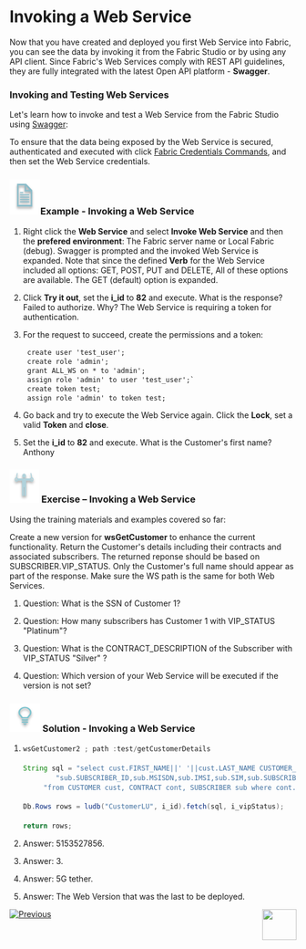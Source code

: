 # Invoking a Web Service

Now that you have created and deployed you first Web Service into Fabric,  you can see the data by invoking it from the Fabric Studio or by using any API client. Since Fabric's Web Services comply with REST API  guidelines, they are fully integrated with the latest Open API platform - **Swagger**.

### Invoking and Testing Web Services

Let's learn how to invoke and test a Web Service from the Fabric Studio using [Swagger](/articles/15_web_services/09_swagger.md):

To ensure that the data being exposed by the Web Service is secured, authenticated and executed with click [Fabric Credentials Commands](/articles/17_fabric_credentials/02_fabric_credentials_commands.md), and then set the Web Service credentials.	



### ![](/academy/Training_Level_1/03_fabric_basic_LU/images/example.png)Example - Invoking a Web Service
 
1. Right click the **Web Service** and select **Invoke Web Service** and then the **prefered environment**: The Fabric server name or Local Fabric (debug).
   Swagger is prompted and the invoked Web Service is expanded. Note that since the defined **Verb** for the Web Service included all options: GET, POST, PUT and DELETE, All of these options are available. The GET (default) option is expanded.
3. Click **Try it out**, set the **i_id** to **82** and execute. 
   What is the response? Failed to authorize. 
   Why? The Web Service is requiring a token for authentication. 
4. For the request to succeed, create the permissions and a token:
   ```
    create user 'test_user'; 
    create role 'admin'; 
    grant ALL_WS on * to 'admin'; 
    assign role 'admin' to user 'test_user';`
    create token test; 
    assign role 'admin' to token test; 
   ```

5. Go back and try to execute the Web Service again. Click the **Lock**, set a valid **Token** and **close**.
7. Set the **i_id** to **82** and execute. 
   What is the Customer's first name? Anthony

### ![](/academy/Training_Level_1/03_fabric_basic_LU/images/Exercise.png) Exercise – Invoking a Web Service

Using the training materials and examples covered so far:



Create a new version for **wsGetCustomer** to enhance the current functionality. Return the Customer's details including their contracts and associated subscribers. The returned reponse should be based on SUBSCRIBER.VIP_STATUS. Only the Customer's full name should appear as part of the response. Make sure the WS path is the same for both Web Services.

1. Question: What is the SSN of Customer 1?

2. Question: How many subscribers has Customer 1 with VIP_STATUS "Platinum"?

3. Question: What is the CONTRACT_DESCRIPTION of the Subscriber with VIP_STATUS "Silver" ?

4. Question: Which version of your Web Service will be executed if the version is not set? 

### ![](/academy/Training_Level_1/03_fabric_basic_LU/images/Solution.png) Solution - Invoking a Web Service

1. ```java
   wsGetCustomer2 ; path :test/getCustomerDetails 
   
   String sql = "select cust.FIRST_NAME||' '||cust.LAST_NAME CUSTOMER_NAME, cont.CONTRACT_ID,cont.CONTRACT_DESCRIPTION," +
           "sub.SUBSCRIBER_ID,sub.MSISDN,sub.IMSI,sub.SIM,sub.SUBSCRIBER_TYPE,sub.VIP_STATUS " +
   		"from CUSTOMER cust, CONTRACT cont, SUBSCRIBER sub where cont.CONTRACT_ID=sub.SUBSCRIBER_ID and sub.VIP_STATUS=?";
   
   Db.Rows rows = ludb("CustomerLU", i_id).fetch(sql, i_vipStatus);
   
   return rows;
   ```

   

1. Answer: 5153527856.

2. Answer: 3. 

3. Answer: 5G tether. 

4. Answer: The Web Version that was the last to be deployed.  





 [![Previous](/articles/images/Previous.png)](/academy/Training_Level_1/06_web_services/02_create_and_deploy_a_web_service.md)[<img align="right" width="60" height="54" src="/articles/images/Next.png">](/academy/Training_Level_1/06_web_services/04_response_codes_and_supported_verbs.md)

